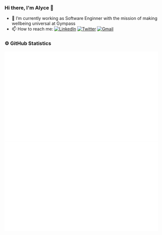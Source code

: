 ### Hi there, I'm Alyce 👋


- 🔭 I’m currently working as Software Enginner with the mission of making wellbeing universal at Gympass
- 📫 How to reach me: 
[![LinkedIn](https://img.shields.io/badge/-alycecristines-blue?style=flat&logo=Linkedin&logoColor=white)](https://www.linkedin.com/in/alycecristines/)
[![Twitter](https://img.shields.io/badge/-alycecristines-blue?style=flat&logo=Twitter&logoColor=white)](https://twitter.com/alycecristines)
[![Gmail](https://img.shields.io/badge/-alycecristines-red?style=flat&logo=Gmail&logoColor=white)](mailto:alyce.cristine.s@gmail.com)


### ⚙️ GitHub Statistics

<a href="https://github.com/alycecristines/github-stats">

![](https://github.com/alycecristines/github-stats/blob/master/generated/overview.svg)
![](https://github.com/alycecristines/github-stats/blob/master/generated/languages.svg)
  
<!--
**alycecristines/alycecristines** is a ✨ _special_ ✨ repository because its `README.md` (this file) appears on your GitHub profile.

Here are some ideas to get you started:

- 🔭 I’m currently working on ...
- 🌱 I’m currently learning ...
- 👯 I’m looking to collaborate on ...
- 🤔 I’m looking for help with ...
- 💬 Ask me about ...
- 📫 How to reach me: ...
- 😄 Pronouns: ...
- ⚡ Fun fact: ...
-->
